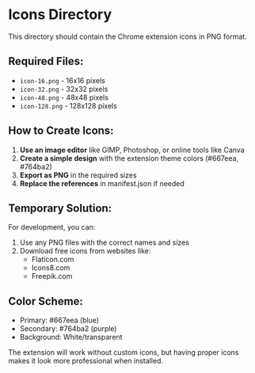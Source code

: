 # Icons Directory

This directory should contain the Chrome extension icons in PNG format.

## Required Files:

- `icon-16.png` - 16x16 pixels
- `icon-32.png` - 32x32 pixels
- `icon-48.png` - 48x48 pixels
- `icon-128.png` - 128x128 pixels

## How to Create Icons:

1. **Use an image editor** like GIMP, Photoshop, or online tools like Canva
2. **Create a simple design** with the extension theme colors (#667eea, #764ba2)
3. **Export as PNG** in the required sizes
4. **Replace the references** in manifest.json if needed

## Temporary Solution:

For development, you can:

1. Use any PNG files with the correct names and sizes
2. Download free icons from websites like:
   - Flaticon.com
   - Icons8.com
   - Freepik.com

## Color Scheme:

- Primary: #667eea (blue)
- Secondary: #764ba2 (purple)
- Background: White/transparent

The extension will work without custom icons, but having proper icons makes it look more professional when installed.
